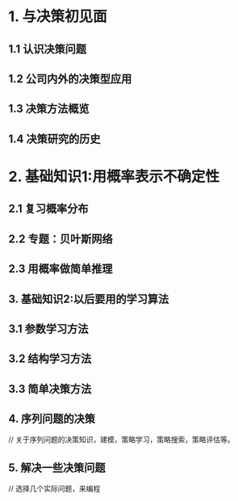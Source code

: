# 1. 与决策初见面
## 1.1 认识决策问题
## 1.2 公司内外的决策型应用
## 1.3 决策方法概览
## 1.4 决策研究的历史

# 2. 基础知识1:用概率表示不确定性
## 2.1 复习概率分布
## 2.2 专题：贝叶斯网络
## 2.3 用概率做简单推理

## 3. 基础知识2:以后要用的学习算法
## 3.1 参数学习方法
## 3.2 结构学习方法
## 3.3 简单决策方法

## 4. 序列问题的决策
// 关于序列问题的决策知识，建模，策略学习，策略搜索，策略评估等。

## 5. 解决一些决策问题
// 选择几个实际问题，来编程
